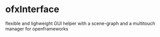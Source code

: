 # ofxInterface

flexible and lighweight GUI helper with a scene-graph and a multitouch manager for openframeworks



